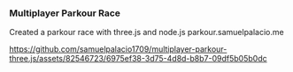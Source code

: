 ### Multiplayer Parkour Race
Created a parkour race with three.js and node.js
parkour.samuelpalacio.me

https://github.com/samuelpalacio1709/multiplayer-parkour-three.js/assets/82546723/6975ef38-3d75-4d8d-b8b7-09df5b05b0dc






